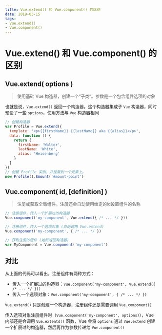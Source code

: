 ```yaml
---
title: Vue.extend() 和 Vue.component() 的区别
date: 2019-03-15
tags:
- Vue.extend()
- Vue.component()
---
```

# Vue.extend() 和 Vue.component() 的区别
## Vue.extend( options )

> 使用基础 Vue 构造器，创建一个“子类”。参数是一个包含组件选项的对象

也就是说，`Vue.extend()` 返回一个构造器，这个构造器集成子 `Vue` 构造器，同时预设了一些 `options`，使用方法与 `Vue` 构造器相同

```JavaScript
// 创建构造器
var Profile = Vue.extend({
  template: '<p>{{firstName}} {{lastName}} aka {{alias}}</p>',
  data: function () {
    return {
      firstName: 'Walter',
      lastName: 'White',
      alias: 'Heisenberg'
    }
  }
})
// 创建 Profile 实例，并挂载到一个元素上。
new Profile().$mount('#mount-point')
```

## Vue.component( id, [definition] )

> 注册或获取全局组件。注册还会自动使用给定的id设置组件的名称

```JavaScript
// 注册组件，传入一个扩展过的构造器
Vue.component('my-component', Vue.extend({ /* ... */ }))

// 注册组件，传入一个选项对象 (自动调用 Vue.extend)
Vue.component('my-component', { /* ... */ })

// 获取注册的组件 (始终返回构造器)
var MyComponent = Vue.component('my-component')
```

## 对比

从上面的代码可以看出，注册组件有两种方式：

- 传入一个扩展过的构造器：`Vue.component('my-component', Vue.extend({ /* ... */ }))`
- 传入一个选项对象：`Vue.component('my-component', { /* ... */ })`

`Vue.extend()` 只是创建一个构造器，注册组件还是需要调用 `Vue.component()`

传入选项对象注册组件时（`Vue.component('my-component', options)`），Vue 内部还是会调用 `Vue.extentd()` 函数，Vue 会将 `options` 通过 `Vue.extend` 创建一个扩展过的构造器，然后再作为参数传递给 `Vue.component()`
